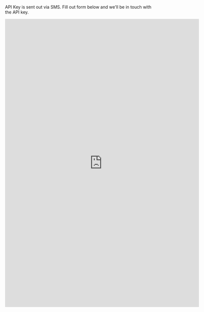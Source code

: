 API Key is sent out via SMS. Fill out form below and we'll be in touch with the API key.

<iframe src="https://docs.google.com/forms/d/e/1FAIpQLSeOqN9AAa-5KTe7M58cxLxDmkeDTLoWTCebkJ61Jwfh2LoEDg/viewform?embedded=true" width="640" height="950" frameborder="0" marginheight="0" marginwidth="0">Loading…</iframe>
